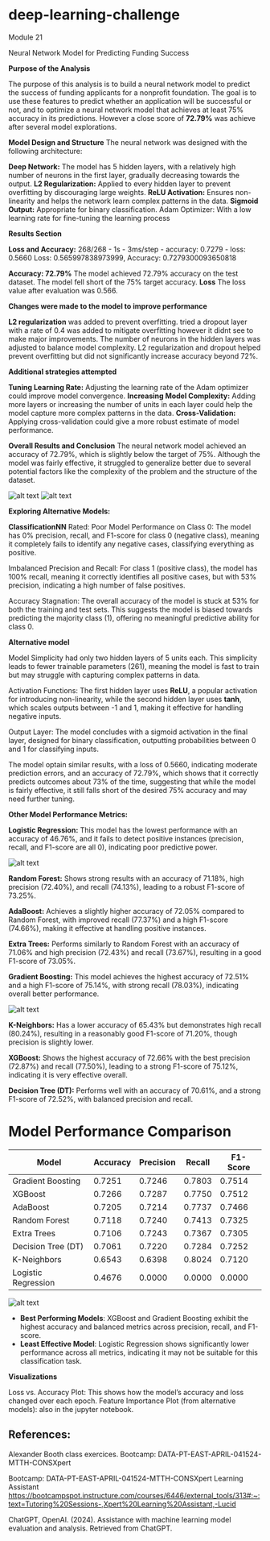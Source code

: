 # deep-learning-challenge
Module 21

Neural Network Model for Predicting Funding Success

**Purpose of the Analysis**

The purpose of this analysis is to build a neural network model to predict the success of funding applicants for a nonprofit foundation. The goal is to use these features to predict whether an application will be successful or not, and to optimize a neural network model that achieves at least 75% accuracy in its predictions. However a close score of **72.79%** was achieve after several model explorations.


**Model Design and Structure**
The neural network was designed with the following architecture:

**Deep Network:** The model has 5 hidden layers, with a relatively high number of neurons in the first layer, gradually decreasing towards the output.
**L2 Regularization:** Applied to every hidden layer to prevent overfitting by discouraging large weights.
**ReLU Activation:** Ensures non-linearity and helps the network learn complex patterns in the data.
**Sigmoid Output:** Appropriate for binary classification.
Adam Optimizer: With a low learning rate for fine-tuning the learning process

**Results Section**

**Loss and Accuracy:**
268/268 - 1s - 3ms/step - accuracy: 0.7279 - loss: 0.5660
Loss: 0.565997838973999, Accuracy: 0.7279300093650818

**Accuracy: 72.79%**
The model achieved 72.79% accuracy on the test dataset. The model fell short of the 75% target accuracy.
**Loss**
The loss value after evaluation was 0.566.

**Changes were made to the model to improve performance**

**L2 regularization** was added to prevent overfitting.
tried a dropout layer with a rate of 0.4 was added to mitigate overfitting however it didnt see to make major improvements.
The number of neurons in the hidden layers was adjusted to balance model complexity.
L2 regularization and dropout helped prevent overfitting but did not significantly increase accuracy beyond 72%.

**Additional strategies attempted** 

**Tuning Learning Rate:** Adjusting the learning rate of the Adam optimizer could improve model convergence.
**Increasing Model Complexity:** Adding more layers or increasing the number of units in each layer could help the model capture more complex patterns in the data.
**Cross-Validation:** Applying cross-validation could give a more robust estimate of model performance.

**Overall Results and Conclusion**
The neural network model achieved an accuracy of 72.79%, which is slightly below the target of 75%. Although the model was fairly effective, it struggled to generalize better due to several potential factors like the complexity of the problem and the structure of the dataset.

![alt text](Model_Accuracy.png)
![alt text](Model_Lost.png)

**Exploring Alternative Models:**

**ClassificationNN** 
Rated: Poor Model Performance on Class 0: The model has 0% precision, recall, and F1-score for class 0 (negative class), meaning it completely fails to identify any negative cases, classifying everything as positive.

Imbalanced Precision and Recall: For class 1 (positive class), the model has 100% recall, meaning it correctly identifies all positive cases, but with 53% precision, indicating a high number of false positives.

Accuracy Stagnation: The overall accuracy of the model is stuck at 53% for both the training and test sets. This suggests the model is biased towards predicting the majority class (1), offering no meaningful predictive ability for class 0.

**Alternative model**

Model Simplicity had only two hidden layers of 5 units each. This simplicity leads to fewer trainable parameters (261), meaning the model is fast to train but may struggle with capturing complex patterns in data.

Activation Functions: The first hidden layer uses **ReLU**, a popular activation for introducing non-linearity, while the second hidden layer uses **tanh**, which scales outputs between -1 and 1, making it effective for handling negative inputs.

Output Layer: The model concludes with a sigmoid activation in the final layer, designed for binary classification, outputting probabilities between 0 and 1 for classifying inputs.

The model optain similar results, with a loss of 0.5660, indicating moderate prediction errors, and an accuracy of 72.79%, which shows that it correctly predicts outcomes about 73% of the time, suggesting that while the model is fairly effective, it still falls short of the desired 75% accuracy and may need further tuning.

**Other Model Performance Metrics:**

**Logistic Regression:** This model has the lowest performance with an accuracy of 46.76%, and it fails to detect positive instances (precision, recall, and F1-score are all 0), indicating poor predictive power.

![alt text](<LogisticRegression roc curve.png>)


**Random Forest:** Shows strong results with an accuracy of 71.18%, high precision (72.40%), and recall (74.13%), leading to a robust F1-score of 73.25%.

**AdaBoost:** Achieves a slightly higher accuracy of 72.05% compared to Random Forest, with improved recall (77.37%) and a high F1-score (74.66%), making it effective at handling positive instances.

**Extra Trees:** Performs similarly to Random Forest with an accuracy of 71.06% and high precision (72.43%) and recall (73.67%), resulting in a good F1-score of 73.05%.

**Gradient Boosting:** This model achieves the highest accuracy of 72.51% and a high F1-score of 75.14%, with strong recall (78.03%), indicating overall better performance.

![alt text](GradientBoostingClassifier_Best.png)

**K-Neighbors:** Has a lower accuracy of 65.43% but demonstrates high recall (80.24%), resulting in a reasonably good F1-score of 71.20%, though precision is slightly lower.

**XGBoost:** Shows the highest accuracy of 72.66% with the best precision (72.87%) and recall (77.50%), leading to a strong F1-score of 75.12%, indicating it is very effective overall.

**Decision Tree (DT):** Performs well with an accuracy of 70.61%, and a strong F1-score of 72.52%, with balanced precision and recall.


# Model Performance Comparison

| Model              | Accuracy | Precision | Recall | F1-Score |
|--------------------|----------|-----------|--------|----------|
| Gradient Boosting  | 0.7251   | 0.7246    | 0.7803 | 0.7514   |
| XGBoost            | 0.7266   | 0.7287    | 0.7750 | 0.7512   |
| AdaBoost           | 0.7205   | 0.7214    | 0.7737 | 0.7466   |
| Random Forest      | 0.7118   | 0.7240    | 0.7413 | 0.7325   |
| Extra Trees        | 0.7106   | 0.7243    | 0.7367 | 0.7305   |
| Decision Tree (DT) | 0.7061   | 0.7220    | 0.7284 | 0.7252   |
| K-Neighbors        | 0.6543   | 0.6398    | 0.8024 | 0.7120   |
| Logistic Regression| 0.4676   | 0.0000    | 0.0000 | 0.0000   |

![alt text](Model_Evaluation_Comparisson.png)


- **Best Performing Models**: XGBoost and Gradient Boosting exhibit the highest accuracy and balanced metrics across precision, recall, and F1-score.
- **Least Effective Model**: Logistic Regression shows significantly lower performance across all metrics, indicating it may not be suitable for this classification task.

**Visualizations**

Loss vs. Accuracy Plot: This shows how the model’s accuracy and loss changed over each epoch.
Feature Importance Plot (from alternative models): also in the jupyter notebook.

## References: 

Alexander Booth class exercices. Bootcamp: DATA-PT-EAST-APRIL-041524-MTTH-CONSXpert

Bootcamp: DATA-PT-EAST-APRIL-041524-MTTH-CONSXpert Learning Assistant https://bootcampspot.instructure.com/courses/6446/external_tools/313#:~:text=Tutoring%20Sessions-,Xpert%20Learning%20Assistant,-Lucid 

ChatGPT, OpenAI. (2024). Assistance with machine learning model evaluation and analysis. Retrieved from ChatGPT. 
